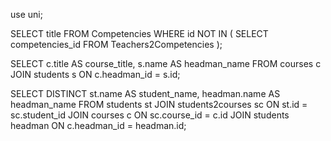 use uni;

SELECT title 
FROM Competencies 
WHERE id NOT IN (
    SELECT competencies_id 
    FROM Teachers2Competencies
);



SELECT c.title AS course_title, s.name AS headman_name
FROM courses c
JOIN students s ON c.headman_id = s.id;


SELECT DISTINCT 
    st.name AS student_name, 
    headman.name AS headman_name
FROM students st
JOIN students2courses sc ON st.id = sc.student_id
JOIN courses c ON sc.course_id = c.id
JOIN students headman ON c.headman_id = headman.id;
